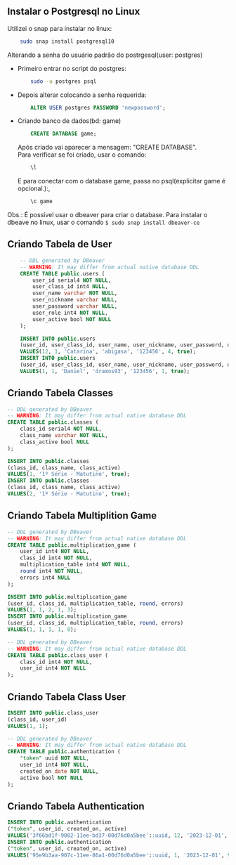 ## Instalar o Postgresql no Linux

Utilizei o snap para instalar no linux:
```sh
	sudo snap install postgresql10
```
Alterando a senha do usuário padrão do postrgesql(user: postgres)
- Primeiro entrar no script do postgres:
	```sh
		sudo -u postgres psql
	```

- Depois alterar colocando a senha requerida:
	```sql
		ALTER USER postgres PASSWORD 'newpassword'; 
	```

- Criando banco de dados(bd: game)
	```sql
		CREATE DATABASE game;
	```
	Após criado vai aparecer a mensagem: "CREATE DATABASE".  
	Para verificar se foi criado, usar o comando:
	```sql
		\l
	```
	E para conectar com o database game, passa no psql(explicitar game é opcional.):, 
	```sql
		\c game
	```
Obs.: É possível usar o dbeaver para criar o database. Para instalar o dbeave no linux, usar o comando `$ sudo snap install dbeaver-ce`

Criando Tabela de User
---
```sql
	-- DDL generated by DBeaver
	-- WARNING: It may differ from actual native database DDL
	CREATE TABLE public.users (
		user_id serial4 NOT NULL,
		user_class_id int4 NULL,
		user_name varchar NOT NULL,
		user_nickname varchar NULL,
		user_password varchar NULL,
		user_role int4 NOT NULL,
		user_active bool NOT NULL
	);

	INSERT INTO public.users
	(user_id, user_class_id, user_name, user_nickname, user_password, user_role, user_active)
	VALUES(12, 1, 'Catarina', 'abigasa', '123456', 4, true);
	INSERT INTO public.users
	(user_id, user_class_id, user_name, user_nickname, user_password, user_role, user_active)
	VALUES(1, 1, 'Daniel', 'dramos93', '123456', 1, true);
```

Criando Tabela Classes
---
```sql
-- DDL generated by DBeaver
-- WARNING: It may differ from actual native database DDL
CREATE TABLE public.classes (
	class_id serial4 NOT NULL,
	class_name varchar NOT NULL,
	class_active bool NULL
);

INSERT INTO public.classes
(class_id, class_name, class_active)
VALUES(1, '1º Série - Matutino', true);
INSERT INTO public.classes
(class_id, class_name, class_active)
VALUES(2, '1º Série - Matutino', true);
```

Criando Tabela Multiplition Game
---
```sql
-- DDL generated by DBeaver
-- WARNING: It may differ from actual native database DDL
CREATE TABLE public.multiplication_game (
	user_id int4 NOT NULL,
	class_id int4 NOT NULL,
	multiplication_table int4 NOT NULL,
	round int4 NOT NULL,
	errors int4 NULL
);

INSERT INTO public.multiplication_game
(user_id, class_id, multiplication_table, round, errors)
VALUES(1, 1, 2, 1, 3);
INSERT INTO public.multiplication_game
(user_id, class_id, multiplication_table, round, errors)
VALUES(1, 1, 1, 1, 0);

-- DDL generated by DBeaver
-- WARNING: It may differ from actual native database DDL
CREATE TABLE public.class_user (
	class_id int4 NOT NULL,
	user_id int4 NOT NULL
);
```

Criando Tabela Class User
---
```sql
INSERT INTO public.class_user
(class_id, user_id)
VALUES(1, 1);

-- DDL generated by DBeaver
-- WARNING: It may differ from actual native database DDL
CREATE TABLE public.authentication (
	"token" uuid NOT NULL,
	user_id int4 NOT NULL,
	created_on date NOT NULL,
	active bool NOT NULL
);
```

Criando Tabela Authentication
---
```sql
INSERT INTO public.authentication
("token", user_id, created_on, active)
VALUES('3f66bd1f-9082-11ee-bd37-00d76d0a5bee'::uuid, 12, '2023-12-01', true);
INSERT INTO public.authentication
("token", user_id, created_on, active)
VALUES('95e9b3aa-907c-11ee-86a1-00d76d0a5bee'::uuid, 1, '2023-12-01', true);

```